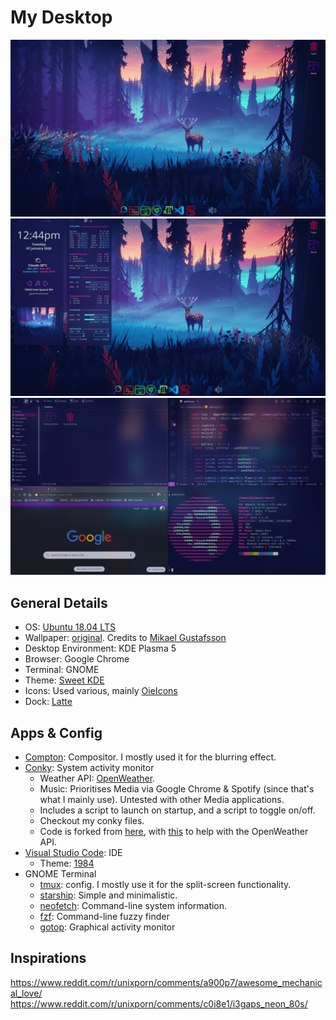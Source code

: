 # My Desktop

![alt text](img/desktop_bg.png)
![alt text](img/desktop_conky_bg.png)
![alt text](img/desktop_apps.png)

## General Details

- OS: [Ubuntu 18.04 LTS](https://ubuntu.com/download/desktop)
- Wallpaper: [original](https://www.artstation.com/artwork/nA9Lr). Credits to [Mikael Gustafsson](https://www.instagram.com/mklgustafsson/)
- Desktop Environment: KDE Plasma 5
- Browser: Google Chrome
- Terminal: GNOME
- Theme: [Sweet KDE](https://www.pling.com/p/1294729/)
- Icons: Used various, mainly [OieIcons](https://www.pling.com/p/1299058/)
- Dock: [Latte](https://store.kde.org/p/1169519/)

## Apps & Config
- [Compton](https://github.com/tryone144/compton): Compositor. I mostly used it for the blurring effect.
- [Conky](https://github.com/brndnmtthws/conky): System activity monitor
    - Weather API: [OpenWeather](https://openweathermap.org/).
    - Music: Prioritises Media via Google Chrome & Spotify (since that's what I mainly use). Untested with other Media applications.
    - Includes a script to launch on startup, and a script to toggle on/off.
    - Checkout my conky files.
    - Code is forked from [here](https://github.com/amhndu/conky-cards), with [this](https://github.com/woohgit/conkySimpleForecast) to help with the OpenWeather API.
- [Visual Studio Code](https://code.visualstudio.com/): IDE
    - Theme: [1984](https://marketplace.visualstudio.com/items?itemName=juanmnl.vscode-theme-1984)
- GNOME Terminal
    - [tmux](https://github.com/tmux/tmux): config. I mostly use it for the split-screen functionality.
    - [starship](https://starship.rs/): Simple and minimalistic.
    - [neofetch](https://github.com/dylanaraps/neofetch): Command-line system information.
    - [fzf](https://github.com/junegunn/fzf): Command-line fuzzy finder
    - [gotop](https://github.com/cjbassi/gotop): Graphical activity monitor



## Inspirations
https://www.reddit.com/r/unixporn/comments/a900p7/awesome_mechanical_love/
https://www.reddit.com/r/unixporn/comments/c0i8e1/i3gaps_neon_80s/

